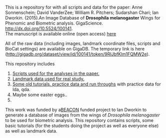 This is a repository for with all scripts and data for the paper:
Anne Sonnenschein; David VanderZee; William R. Pitchers; Sudarshan Chari; Ian Dworkin. (2015).An Image Database of **Drosophila melanogaster** Wings for Phenomic and Biometric analysis. GigaScience. http://dx.doi.org/10.5524/100141.  
The manuscript is available online (open access) [here](http://dx.doi.org/10.5524/100141)

All of the raw data (including images, landmark coordinate files, scripts and BioCat settings) are available on GigaDB. The temporary link is here (http://gigadb.org/dataset/view/id/100141/token/9RIJbfKlm1FQMW2e).


This repository includes

1. [Scripts used for the analyses in the paper.](https://github.com/DworkinLab/Wing_Biometrics_2015/tree/master/scripts)
2. [Landmark data used for  real study.](https://github.com/DworkinLab/Wing_Biometrics_2015/tree/master/data)
3. [Some old tutorials, practice data and run throughs](https://github.com/DworkinLab/Wing_Biometrics_2015/tree/master/Dworkin_machine_learning_in_R_tutorials) with practice data for lda, qda.
4. Maybe some easter eggs..
5. 
This work was funded by a[BEACON](beacon-center.org) funded project to Ian Dworkin to generate a database of images from the wings of *Drosophila melanogaster* to be used for biometric analysis. This repository contains scripts, some basic tutorials (for the students doing the project as well as everyone else) as well as landmark data. 



